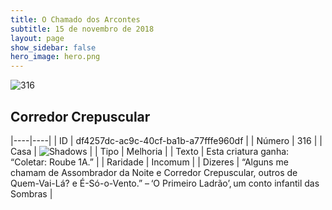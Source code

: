 ```yaml
---
title: O Chamado dos Arcontes
subtitle: 15 de novembro de 2018
layout: page
show_sidebar: false
hero_image: hero.png
---
```


![316](https://cdn.keyforgegame.com/media/card_front/pt/341_316_P6MMX3WR7MC6_pt.png)

## Corredor Crepuscular

|----|----|
| ID | df4257dc-ac9c-40cf-ba1b-a77fffe960df |
| Número | 316 |
| Casa | ![Shadows](https://archonarcana.com/images/thumb/e/ee/Shadows.png/22px-Shadows.png "Sombras") |
| Tipo | Melhoria |
| Texto | Esta criatura ganha: “Coletar:  Roube 1A.” |
| Raridade | Incomum |
| Dizeres | “Alguns me chamam de Assombrador  da Noite e Corredor Crepuscular, outros de Quem-Vai-Lá? e É-Só-o-Vento.” – ‘O Primeiro Ladrão’, um conto infantil das Sombras |
